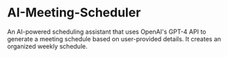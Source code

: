 # AI-Meeting-Scheduler
An AI-powered scheduling assistant that uses OpenAI's GPT-4 API to generate a meeting schedule based on user-provided details. It creates an organized weekly schedule.
